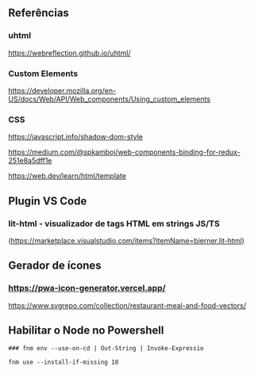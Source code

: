 ## Referências

### uhtml

https://webreflection.github.io/uhtml/

### Custom Elements

https://developer.mozilla.org/en-US/docs/Web/API/Web_components/Using_custom_elements

### CSS

https://javascript.info/shadow-dom-style

https://medium.com/@spkamboj/web-components-binding-for-redux-251e8a5dff1e

https://web.dev/learn/html/template

## Plugin VS Code

### lit-html - visualizador de tags HTML em strings JS/TS

(https://marketplace.visualstudio.com/items?itemName=bierner.lit-html)

## Gerador de ícones

### https://pwa-icon-generator.vercel.app/

https://www.svgrepo.com/collection/restaurant-meal-and-food-vectors/

## Habilitar o Node no Powershell

```
### fnm env --use-on-cd | Out-String | Invoke-Expressio
```

```
fnm use --install-if-missing 18
```
